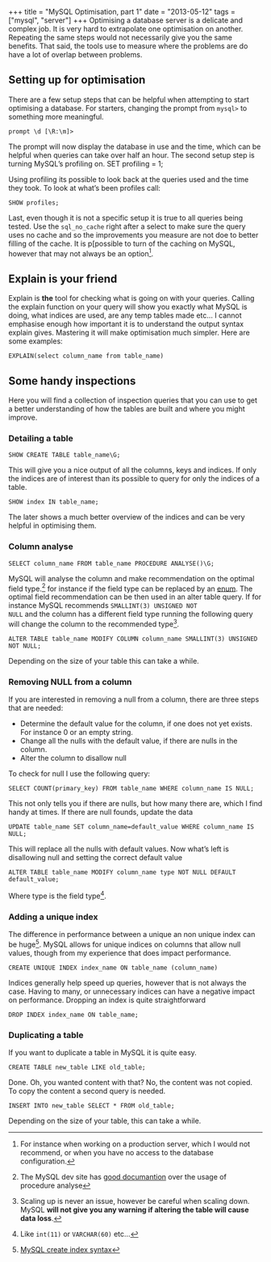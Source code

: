 +++
title = "MySQL Optimisation, part 1"
date = "2013-05-12"
tags = ["mysql", "server"]
+++
Optimising a database server is a delicate and complex job. It is very hard to extrapolate one optimisation on another. Repeating the same steps would not necessarily give you the same benefits. That said, the tools use to measure where the problems are do have a lot of overlap between problems.

## Setting up for optimisation
There are a few setup steps that can be helpful when attempting to start optimising a database. For starters, changing the prompt from <code>mysql></code> to something more meaningful.

	prompt \d [\R:\m]>

The prompt will now display the database in use and the time, which can be helpful when queries can take over half an hour. The second setup step is turning MySQL’s profiling on. 
	SET profiling = 1;

Using profiling its possible to look back at the queries used and the time they took. To look at what’s been profiles call:

	SHOW profiles;

Last, even though it is not a specific setup it is true to all queries being tested. Use the <code>sql_no_cache</code> right after a select to make sure the query uses no cache and so the improvements you measure are not doe to better filling of the cache. It is p[possible to turn of the caching on MySQL, however that may not always be an option[^no_cache_off].

## Explain is your friend
Explain is **the** tool for checking what is going on with your queries. Calling the explain function on your query will show you exactly what MySQL is doing, what indices are used, are any temp tables made etc…
I cannot emphasise enough how important it is to understand the output syntax explain gives. Mastering it will make optimisation much simpler. Here are some examples:

	EXPLAIN(select column_name from table_name)

## Some handy inspections
Here you will find a collection of inspection queries that you can use to get a better understanding of how the tables are built and where you might improve.

### Detailing a table

	SHOW CREATE TABLE table_name\G;

This will give you a nice output of all the columns, keys and indices. If only the indices are of interest than its possible to query for only the indices of a table.

	SHOW index IN table_name;

The later shows a much better overview of the indices and can be very helpful in optimising them.

### Column analyse

	SELECT column_name FROM table_name PROCEDURE ANALYSE()\G;

MySQL will analyse the column and make recommendation on the optimal field type.[^procan] for instance if the field type can be replaced by an [enum](http://dev.mysql.com/doc/refman/5.5/en/enum.html). The optimal field recommendation can be then used in an alter table query. If for instance MySQL recommends <code>SMALLINT(3) UNSIGNED NOT NULL</code> and the column has a different field type running the following query will change the column to the recommended type[^mysqlDataIntegrity].

	ALTER TABLE table_name MODIFY COLUMN column_name SMALLINT(3) UNSIGNED NOT NULL;

Depending on the size of your table this can take a while.

### Removing NULL from a column
If you are interested in removing a null from a column, there are three steps that are needed:

- Determine the default value for the column, if one does not yet exists. For instance 0 or an empty string.
- Change all the nulls with the default value, if there are nulls in the column.
- Alter the column to disallow null

To check for null I use the following query:

	SELECT COUNT(primary_key) FROM table_name WHERE column_name IS NULL;

This not only tells you if there are nulls, but how many there are, which I find handy at times. If there are null founds, update the data

	UPDATE table_name SET column_name=default_value WHERE column_name IS NULL;

This will replace all the nulls with default values. Now what’s left is disallowing null and setting the correct default value

	ALTER TABLE table_name MODIFY column_name type NOT NULL DEFAULT default_value;

Where type is the field type[^field_type_opt].

### Adding a unique index
The difference in performance between a unique an non unique index can be huge[^mysql_idx_c]. MySQL allows for unique indices on columns that allow null values, though from my experience that does impact performance. 

	CREATE UNIQUE INDEX index_name ON table_name (column_name)

Indices generally help speed up queries, however that is not always the case. Having to many, or unnecessary indices can have a negative impact on performance. Dropping an index is quite straightforward

	DROP INDEX index_name ON table_name;

### Duplicating a table
If you want to duplicate a table in MySQL it is quite easy.

	CREATE TABLE new_table LIKE old_table;

Done. Oh, you wanted content with that? No, the content was not copied. To copy the content a second query is needed.

	INSERT INTO new_table SELECT * FROM old_table;

Depending on the size of your table, this can take a while.


[^procan]: The MySQL dev site has [good documantion](http://dev.mysql.com/doc/refman/5.0/en/procedure-analyse.html) over the usage of procedure analyse

[^mysqlDataIntegrity]: Scaling up is never an issue, however be careful when scaling down. MySQL **will not give you any warning if altering the table will cause data loss**.

[^mysql_idx_c]: [MySQL create index syntax](http://dev.mysql.com/doc/refman/5.5/en/create-index.html)

[^field_type_opt]: Like <code>int(11)</code> or <code>VARCHAR(60)</code> etc…

[^no_cache_off]: For instance when working on a production server, which I would not recommend, or when you have no access to the database configuration.
